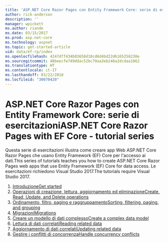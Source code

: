 ```yaml
---
title: 'ASP.NET Core Razor Pages con Entity Framework Core: serie di esercitazioni'
author: rick-anderson
description: ''
manager: wpickett
ms.author: riande
ms.date: 03/15/2017
ms.prod: asp.net-core
ms.technology: aspnet
ms.topic: get-started-article
uid: data/ef-rp/index
ms.openlocfilehash: 4247dff434b83658d18cd6d4bd22d6165258230e
ms.sourcegitcommit: 48beecfe749ddac52bc79aa3eb246a2dcdaa1862
ms.translationtype: HT
ms.contentlocale: it-IT
ms.lasthandoff: 03/22/2018
ms.locfileid: "30070420"
---
```

# <a name="aspnet-core-razor-pages-with-ef-core---tutorial-series"></a><span data-ttu-id="c63a9-102">ASP.NET Core Razor Pages con Entity Framework Core: serie di esercitazioni</span><span class="sxs-lookup"><span data-stu-id="c63a9-102">ASP.NET Core Razor Pages with EF Core - tutorial series</span></span>

<span data-ttu-id="c63a9-103">Questa serie di esercitazioni illustra come creare app Web ASP.NET Core Razor Pages che usano Entity Framework (EF) Core per l'accesso ai dati.</span><span class="sxs-lookup"><span data-stu-id="c63a9-103">This series of tutorials teaches you how to create ASP.NET Core Razor Pages web apps that use Entity Framework (EF) Core for data access.</span></span> <span data-ttu-id="c63a9-104">Le esercitazioni richiedono Visual Studio 2017.</span><span class="sxs-lookup"><span data-stu-id="c63a9-104">The tutorials require Visual Studio 2017.</span></span>

1. [<span data-ttu-id="c63a9-105">Introduzione</span><span class="sxs-lookup"><span data-stu-id="c63a9-105">Get started</span></span>](xref:data/ef-rp/intro)
1. [<span data-ttu-id="c63a9-106">Operazioni di creazione, lettura, aggiornamento ed eliminazione</span><span class="sxs-lookup"><span data-stu-id="c63a9-106">Create, Read, Update, and Delete operations</span></span>](xref:data/ef-rp/crud)
1. [<span data-ttu-id="c63a9-107">Ordinamento, filtro, paging e raggruppamento</span><span class="sxs-lookup"><span data-stu-id="c63a9-107">Sorting, filtering, paging, and grouping</span></span>](xref:data/ef-rp/sort-filter-page)
1. [<span data-ttu-id="c63a9-108">Migrazioni</span><span class="sxs-lookup"><span data-stu-id="c63a9-108">Migrations</span></span>](xref:data/ef-rp/migrations)
1. [<span data-ttu-id="c63a9-109">Creare un modello di dati complesso</span><span class="sxs-lookup"><span data-stu-id="c63a9-109">Create a complex data model</span></span>](xref:data/ef-rp/complex-data-model)
1. [<span data-ttu-id="c63a9-110">Lettura di dati correlati</span><span class="sxs-lookup"><span data-stu-id="c63a9-110">Reading related data</span></span>](xref:data/ef-rp/read-related-data)
1. [<span data-ttu-id="c63a9-111">Aggiornamento di dati correlati</span><span class="sxs-lookup"><span data-stu-id="c63a9-111">Updating related data</span></span>](xref:data/ef-rp/update-related-data)
1. [<span data-ttu-id="c63a9-112">Gestire i conflitti di concorrenza</span><span class="sxs-lookup"><span data-stu-id="c63a9-112">Handle concurrency conflicts</span></span>](xref:data/ef-rp/concurrency)
